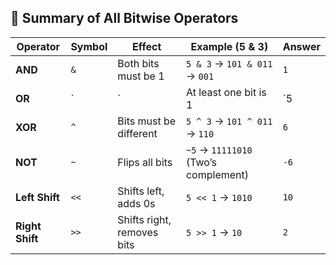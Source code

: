 ## 📌 Summary of All Bitwise Operators

| Operator      | Symbol  | Effect                        | Example (5 & 3)            | Answer |
|--------------|--------|--------------------------------|----------------------------|--------|
| **AND**      | `&`    | Both bits must be 1           | `5 & 3` → `101 & 011` → `001` | `1`    |
| **OR**       | `|`    | At least one bit is 1         | `5 | 3` → `101 | 011` → `111` | `7`    |
| **XOR**      | `^`    | Bits must be different        | `5 ^ 3` → `101 ^ 011` → `110` | `6`    |
| **NOT**      | `~`    | Flips all bits                | `~5` → `11111010` (Two’s complement) | `-6` |
| **Left Shift**  | `<<` | Shifts left, adds 0s         | `5 << 1` → `1010`          | `10`   |
| **Right Shift** | `>>` | Shifts right, removes bits   | `5 >> 1` → `10`            | `2`    |
